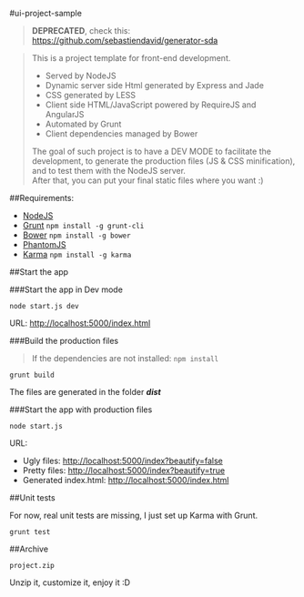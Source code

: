 #ui-project-sample

>__DEPRECATED__, check this: https://github.com/sebastiendavid/generator-sda

>This is a project template for front-end development.
>
>- Served by NodeJS
>- Dynamic server side Html generated by Express and Jade
>- CSS generated by LESS
>- Client side HTML/JavaScript powered by RequireJS and AngularJS
>- Automated by Grunt
>- Client dependencies managed by Bower
>
>The goal of such project is to have a DEV MODE to facilitate the development, to generate the production files (JS & CSS minification), and to test them with the NodeJS server.  
>After that, you can put your final static files where you want :)

##Requirements:

- [NodeJS](http://nodejs.org/download/)
- [Grunt](http://gruntjs.com/) ```npm install -g grunt-cli```
- [Bower](http://bower.io/) ```npm install -g bower```
- [PhantomJS](http://phantomjs.org/)
- [Karma](http://karma-runner.github.io/) ```npm install -g karma```

##Start the app

###Start the app in Dev mode

```
node start.js dev
```

URL: [http://localhost:5000/index.html](http://localhost:5000/index.html)

###Build the production files

>If the dependencies are not installed: ```npm install```

```
grunt build
```

The files are generated in the folder ___dist___

###Start the app with production files

```
node start.js
```

URL:  
- Ugly files: [http://localhost:5000/index?beautify=false](http://localhost:5000/index?beautify=false)
- Pretty files: [http://localhost:5000/index?beautify=true](http://localhost:5000/index.html?beautify=true)
- Generated index.html: [http://localhost:5000/index.html](http://localhost:5000/index.html)

##Unit tests

For now, real unit tests are missing, I just set up Karma with Grunt.

```
grunt test
```
##Archive

```
project.zip
```

Unzip it, customize it, enjoy it :D
